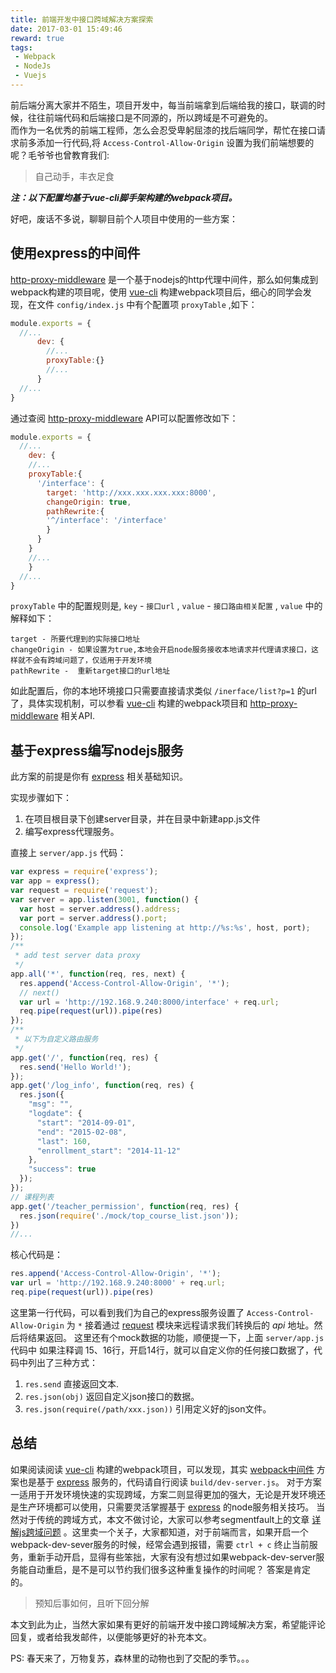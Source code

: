 ```yaml
---
title: 前端开发中接口跨域解决方案探索
date: 2017-03-01 15:49:46
reward: true
tags: 
 - Webpack
 - NodeJs
 - Vuejs
---
```


前后端分离大家并不陌生，项目开发中，每当前端拿到后端给我的接口，联调的时候，往往前端代码和后端接口是不同源的，所以跨域是不可避免的。  
而作为一名优秀的前端工程师，怎么会忍受卑躬屈漆的找后端同学，帮忙在接口请求前多添加一行代码,将 `Access-Control-Allow-Origin` 设置为我们前端想要的呢？毛爷爷也曾教育我们: 
> 自己动手，丰衣足食

***注：以下配置均基于vue-cli脚手架构建的webpack项目。***

<!-- more --> 

好吧，废话不多说，聊聊目前个人项目中使用的一些方案：
 
## 使用express的中间件

[http-proxy-middleware](https://github.com/chimurai/http-proxy-middleware) 是一个基于nodejs的http代理中间件，那么如何集成到webpack构建的项目呢，使用 [vue-cli](https://github.com/vuejs/vue-cli) 构建webpack项目后，细心的同学会发现，在文件 `config/index.js` 中有个配置项 `proxyTable` ,如下：

```javascript
module.exports = {
  //...
      dev: {
        //...
        proxyTable:{}
        //...
      }
  //...
}

```

通过查阅 [http-proxy-middleware](https://github.com/chimurai/http-proxy-middleware) API可以配置修改如下：

```javascript
module.exports = {
  //...
    dev: {
    //...
    proxyTable:{
      '/interface': {
        target: 'http://xxx.xxx.xxx.xxx:8000',
        changeOrigin: true,
        pathRewrite:{
        '^/interface': '/interface'
        }
      }
    }
    //...
    }
  //...
}
```

`proxyTable` 中的配置规则是, `key` - `接口url` , `value` - `接口路由相关配置` , `value` 中的解释如下：
```$xslt
target - 所要代理到的实际接口地址
changeOrigin - 如果设置为true,本地会开启node服务接收本地请求并代理请求接口，这样就不会有跨域问题了，仅适用于开发环境
pathRewrite -  重新target接口的url地址
```

如此配置后，你的本地环境接口只需要直接请求类似 `/inerface/list?p=1` 的url了，具体实现机制，可以参看 [vue-cli](https://github.com/vuejs/vue-cli) 构建的webpack项目和 [http-proxy-middleware](https://github.com/chimurai/http-proxy-middleware) 相关API.

## 基于express编写nodejs服务

此方案的前提是你有 [express](http://expressjs.com/) 相关基础知识。

实现步骤如下：
1. 在项目根目录下创建server目录，并在目录中新建app.js文件
2. 编写express代理服务。

直接上 `server/app.js` 代码：

```javascript
var express = require('express');
var app = express();
var request = require('request');
var server = app.listen(3001, function() {
  var host = server.address().address;
  var port = server.address().port;
  console.log('Example app listening at http://%s:%s', host, port);
});
/**
 * add test server data proxy
 */
app.all('*', function(req, res, next) {
  res.append('Access-Control-Allow-Origin', '*');
  // next()
  var url = 'http://192.168.9.240:8000/interface' + req.url;
  req.pipe(request(url)).pipe(res)
});
/**
 * 以下为自定义路由服务
 */
app.get('/', function(req, res) {
  res.send('Hello World!');
});
app.get('/log_info', function(req, res) {
  res.json({
    "msg": "",
    "logdate": {
      "start": "2014-09-01",
      "end": "2015-02-08",
      "last": 160,
      "enrollment_start": "2014-11-12"
    },
    "success": true
  });
});
// 课程列表
app.get('/teacher_permission', function(req, res) {
  res.json(require('./mock/top_course_list.json'));
})
//...
```

核心代码是：

```javascript
res.append('Access-Control-Allow-Origin', '*');
var url = 'http://192.168.9.240:8000' + req.url;
req.pipe(request(url)).pipe(res)
```

这里第一行代码，可以看到我们为自己的express服务设置了 `Access-Control-Allow-Origin` 为 `*` 接着通过 [request](https://github.com/request/request) 模块来远程请求我们转换后的 *api* 地址。然后将结果返回。
这里还有个mock数据的功能，顺便提一下，上面 `server/app.js` 代码中 如果注释调 15、16行，开启14行，就可以自定义你的任何接口数据了，代码中列出了三种方式：
1. `res.send` 直接返回文本.
2. `res.json(obj)` 返回自定义json接口的数据。
3. `res.json(require(/path/xxx.json))` 引用定义好的json文件。
 
## 总结

如果阅读阅读 [vue-cli](https://github.com/vuejs/vue-cli) 构建的webpack项目，可以发现，其实 [webpack中间件](#使用webpack的中间件) 方案也是基于 [express](http://expressjs.com/) 服务的，代码请自行阅读 `build/dev-server.js`。
对于方案一适用于开发环境快速的实现跨域，方案二则显得更加的强大，无论是开发环境还是生产环境都可以使用，只需要灵活掌握基于 [express](http://expressjs.com/) 的node服务相关技巧。
当然对于传统的跨域方式，本文不做讨论，大家可以参考segmentfault上的文章 [详解js跨域问题](https://segmentfault.com/a/1190000000718840) 。这里卖一个关子，大家都知道，对于前端而言，如果开启一个webpack-dev-sever服务的时候，经常会遇到报错，需要 `ctrl + c` 终止当前服务，重新手动开启，显得有些笨拙，大家有没有想过如果webpack-dev-server服务能自动重启，是不是可以节约我们很多这种重复操作的时间呢？
答案是肯定的。 
> 预知后事如何，且听下回分解


  
本文到此为止，当然大家如果有更好的前端开发中接口跨域解决方案，希望能评论回复，或者给我发邮件，以便能够更好的补充本文。

PS: 春天来了，万物复苏，森林里的动物也到了交配的季节。。。




